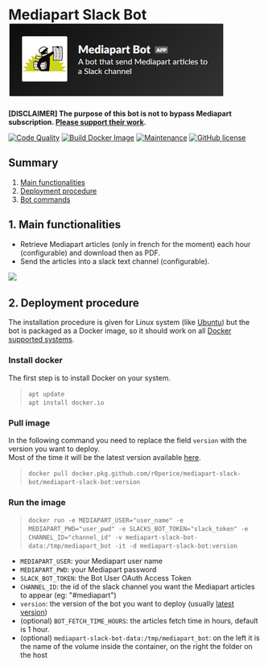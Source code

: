 # Mediapart Slack Bot ![bot-preview](img/bot.png)

**[DISCLAIMER] The purpose of this bot is not to bypass Mediapart subscription. [Please support their work](https://www.mediapart.fr/abo/abonnement/normal).**
  
[![Code Quality](https://github.com/r0perice/mediapart-slack-bot/workflows/Code%20Quality/badge.svg)](https://github.com/r0perice/mediapart-slack-bot/actions?query=workflow%3A%22Code+Quality%22)
[![Build Docker Image](https://github.com/r0perice/mediapart-slack-bot/workflows/Build%20Docker%20Image/badge.svg?branch=develop)](https://github.com/r0perice/mediapart-slack-bot/actions?query=workflow%3A%22Build+Docker+Image%22)
[![Maintenance](https://img.shields.io/badge/Maintained%3F-yes-green.svg)](https://github.com/r0perice/mediapart-slack-bot/graphs/commit-activity)
[![GitHub license](https://img.shields.io/github/license/Naereen/StrapDown.js.svg)](LICENSE)  
  

## <a name="summary"></a> Summary
1. [Main functionalities](#main-functionalities) 
2. [Deployment procedure](#deployment-procedure)
3. [Bot commands](#bot-commands)

## <a name="main-functionalities"></a>1. Main functionalities
* Retrieve Mediapart articles (only in french for the moment) each hour (configurable) and download then as PDF.
* Send the articles into a slack text channel (configurable).

![](img/bot_messages.png)

## <a name="deployment-procedure"></a>2. Deployment procedure

The installation procedure is given for Linux system (like [Ubuntu](https://ubuntu.com/)) but the bot is packaged as a Docker image, so it should work on all [Docker supported systems](https://docs.docker.com/engine/install/).

### Install docker

 The first step is to install Docker on your system.

> `apt update`  
> `apt install docker.io`

### Pull image

In the following command you need to replace the field `version` with the version you want to deploy.  
Most of the time it will be the latest version available [here](https://github.com/r0perice/mediapart-slack-bot/packages/269328).
> `docker pull docker.pkg.github.com/r0perice/mediapart-slack-bot/mediapart-slack-bot:version`

### Run the image

> `docker run -e MEDIAPART_USER="user_name" -e MEDIAPART_PWD="user_pwd" -e SLACKS_BOT_TOKEN="slack_token" -e CHANNEL_ID="channel_id" -v mediapart-slack-bot-data:/tmp/mediapart_bot -it -d mediapart-slack-bot:version`

* `MEDIAPART_USER`: your Mediapart user name
* `MEDIAPART_PWD`: your Mediapart password
* `SLACK_BOT_TOKEN`: the Bot User OAuth Access Token
* `CHANNEL_ID`: the id of the slack channel you want the Mediapart articles to appear (eg: "#mediapart")
* `version`: the version of the bot you want to deploy (usually [latest version](https://github.com/r0perice/mediapart-slack-bot/packages/286811))
* (optional) `BOT_FETCH_TIME_HOURS`: the articles fetch time in hours, default is 1 hour.
* (optional) `mediapart-slack-bot-data:/tmp/mediapart_bot`: on the left it is the name of the volume inside the container, on the right the folder on the host
